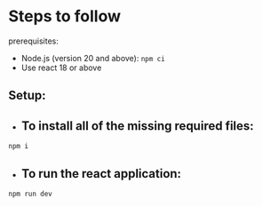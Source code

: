 # Steps to follow

prerequisites: 
- Node.js (version 20 and above):
`npm ci` 
- Use react 18 or above

## Setup: 
- ## To install all of the missing required files:
`npm i`
- ## To run the react application:
`npm run dev`




